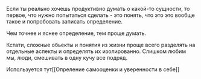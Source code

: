 Если ты реально хочешь продуктивно думать о какой-то сущности, то первое, что нужно попытаться сделать - это понять, что это это вообще такое и попробовать записать определение.

Чем точнее и яснее определение, тем проще думать.

Кстати, сложные обьекты и понятия из жизни проще всего разделять на отдельные аспекты и определять их изолированно. Слишком любим мы, люди, смешивать в одну кучу все подряд.


Используется тут[[Опреление самооценки и уверенности в себе]]